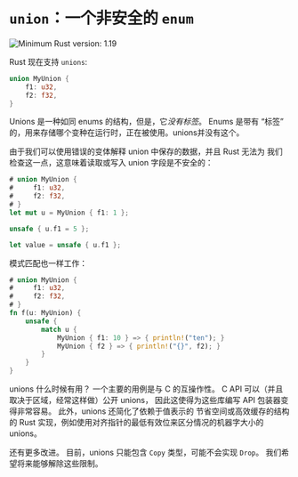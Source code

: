 # `union`：一个非安全的 `enum`

![Minimum Rust version: 1.19](https://img.shields.io/badge/Minimum%20Rust%20Version-1.19-brightgreen.svg)

Rust 现在支持 `unions`:

```rust
union MyUnion {
    f1: u32,
    f2: f32,
}
```

Unions 是一种如同 enums 的结构，但是，它*没有标签*。 Enums 是带有
“标签” 的，用来存储哪个变种在运行时，正在被使用。unions并没有这个。

由于我们可以使用错误的变体解释 union 中保存的数据，并且 Rust 无法为
我们检查这一点，这意味着读取或写入 union 字段是不安全的：

```rust
# union MyUnion {
#     f1: u32,
#     f2: f32,
# }
let mut u = MyUnion { f1: 1 };

unsafe { u.f1 = 5 };

let value = unsafe { u.f1 };
```

模式匹配也一样工作：

```rust
# union MyUnion {
#     f1: u32,
#     f2: f32,
# }
fn f(u: MyUnion) {
    unsafe {
        match u {
            MyUnion { f1: 10 } => { println!("ten"); }
            MyUnion { f2 } => { println!("{}", f2); }
        }
    }
}
```

unions 什么时候有用？ 一个主要的用例是与 C 的互操作性。 C API 可以（并且取决于区域，经常这样做）公开 unions，
因此这使得为这些库编写 API 包装器变得非常容易。 此外，unions 还简化了依赖于值表示的
节省空间或高效缓存的结构的 Rust 实现，例如使用对齐指针的最低有效位来区分情况的机器字大小的 unions。

还有更多改进。 目前，unions 只能包含 `Copy` 类型，可能不会实现 `Drop`。 我们希望将来能够解除这些限制。
